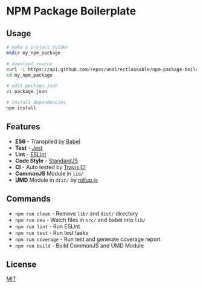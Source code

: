 # NPM Package Boilerplate

## Usage

```bash
# make a project folder
mkdir my_npm_package

# download source
curl -L https://api.github.com/repos/undirectlookable/npm-package-boilerplate/tarball/master | tar xz -C my_npm_package --strip-components 1
cd my_npm_package

# edit package.json
vi package.json

# install dependencies
npm install
```

## Features

* **ES6** - Transpiled by [Babel](https://babeljs.io)
* **Test** - [Jest](https://jestjs.io)
* **Lint** - [ESLint](https://eslint.org)
* **Code Style** - [StandardJS](https://standardjs.com)
* **CI** - Auto tested by [Travis CI](https://travis-ci.org)
* **CommonJS** Module in `lib/`
* **UMD** Module in _`dist/`_ by [rollup.js](https://rollupjs.org)

## Commands

- `npm run clean` - Remove `lib/` and `dist/` directory
- `npm run dev` - Watch files in `src/` and babel into `lib/`
- `npm run lint` - Run ESLint
- `npm run test` - Run test tasks
- `npm run coverage` - Run test and generate coverage report
- `npm run build` - Build CommonJS and UMD Module

## License

[MIT](https://tldrlegal.com/license/mit-license)
